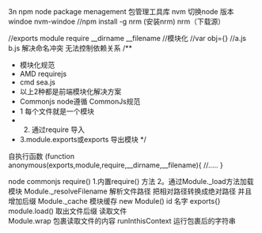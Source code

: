 3n
npm  node package menagement  包管理工具库
nvm  切换node 版本
    windoe  nvm-windoe
   //npm install -g nrm  (安装nrm)
nrm（下载源）

//exports  module    require  __dirname  __filename 
//模块化
//var  obj={}
//a.js  b.js   解决命名冲突 无法控制依赖关系
/**
 * 模块化规范
 * AMD  requirejs   
 *  cmd  sea.js
 * 以上2种都是前端模块化解决方案
 * Commonjs   node遵循 CommonJs规范  
 *  1 每个文件就是一个模块
 * 2. 通过require 导入
 * 3.module.exports或exports 导出模块
*/

  自执行函数
   (function anonymous(exports,module,require,__dirname,__filename){
       //.....
 }


 node commonjs require()
 1.内置require() 方法
 2。通过Module._load方法加载模块
    Module._resolveFilename  解析文件路径   把相对路径转换成绝对路径 并且增加后缀
    Module._cache   模块缓存
    new Module()  id 名字 exports{}
    module.load()  取出文件后缀 读取文件  
    Module.wrap  包裹读取文件的内容
    runInthisContext 运行包裹后的字符串 
